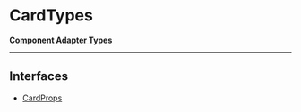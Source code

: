 # CardTypes

[**Component Adapter Types**](component-inventory.md)

***

## Interfaces

- [CardProps](Card.CardTypes.Interface.CardProps.md)
